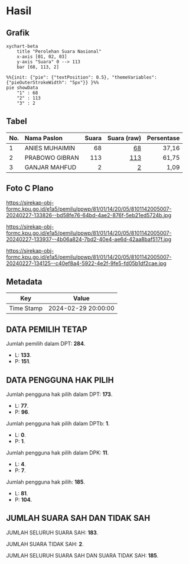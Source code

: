 # Hasil

## Grafik

```mermaid
xychart-beta
    title "Perolehan Suara Nasional"
    x-axis [01, 02, 03]
    y-axis "Suara" 0 --> 113
    bar [68, 113, 2]
```

```mermaid
%%{init: {"pie": {"textPosition": 0.5}, "themeVariables": {"pieOuterStrokeWidth": "5px"}} }%%
pie showData
    "1" : 68
    "2" : 113
    "3" : 2
```

## Tabel

| No. | Nama Paslon    | Suara | Suara (raw) | Persentase |
|:--- |:-------------- | -----:| -----------:| ----------:|
| 1   | ANIES MUHAIMIN | 68    | [68][p-1]   | 37,16      |
| 2   | PRABOWO GIBRAN | 113   | [113][p-2]  | 61,75      |
| 3   | GANJAR MAHFUD  | 2     | [2][p-3]    | 1,09       |


[p-1]: https://github.com/gigit-pemilu/pemilu-2024/blob/main/pilpres/hitung-suara/sub/81-maluku/sub/01-maluku-tengah/sub/14-salahutu/sub/2005-tengah-tengah/sub/007-tps/sub/paslon-1.txt
[p-2]: https://github.com/gigit-pemilu/pemilu-2024/blob/main/pilpres/hitung-suara/sub/81-maluku/sub/01-maluku-tengah/sub/14-salahutu/sub/2005-tengah-tengah/sub/007-tps/sub/paslon-2.txt
[p-3]: https://github.com/gigit-pemilu/pemilu-2024/blob/main/pilpres/hitung-suara/sub/81-maluku/sub/01-maluku-tengah/sub/14-salahutu/sub/2005-tengah-tengah/sub/007-tps/sub/paslon-3.txt

## Foto C Plano

https://sirekap-obj-formc.kpu.go.id/e1a5/pemilu/ppwp/81/01/14/20/05/8101142005007-20240227-133826--bd58fe76-64bd-4ae2-876f-5eb21ed5724b.jpg

https://sirekap-obj-formc.kpu.go.id/e1a5/pemilu/ppwp/81/01/14/20/05/8101142005007-20240227-133937--4b06a824-7bd2-40e4-ae6d-42aa8baf517f.jpg

https://sirekap-obj-formc.kpu.go.id/e1a5/pemilu/ppwp/81/01/14/20/05/8101142005007-20240227-134125--c40ef8a4-5922-4e2f-9fe5-fd05b1df2cae.jpg


## Metadata

| Key        | Value               |
| ---------- | ------------------- |
| Time Stamp | 2024-02-29 20:00:00 |


## DATA PEMILIH TETAP

Jumlah pemilih dalam DPT: **284**.
 * L: **133**.
 * P: **151**.

## DATA PENGGUNA HAK PILIH

Jumlah pengguna hak pilih dalam DPT: **173**.
 * L: **77**.
 * P: **96**.

Jumlah pengguna hak pilih dalam DPTb: **1**.
 * L: **0**.
 * P: **1**.

Jumlah pengguna hak pilih dalam DPK: **11**.
 * L: **4**.
 * P: **7**.

Jumlah pengguna hak pilih: **185**.
 * L: **81**.
 * P: **104**.

## JUMLAH SUARA SAH DAN TIDAK SAH

JUMLAH SELURUH SUARA SAH: **183**.

JUMLAH SUARA TIDAK SAH: **2**.

JUMLAH SELURUH SUARA SAH DAN SUARA TIDAK SAH: **185**.


